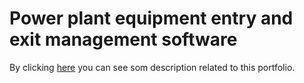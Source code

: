 # Power plant equipment entry and exit management software
By clicking [here](https://reza-pishva.github.io/5-entering-exiting/) you can see som description related to this portfolio.
